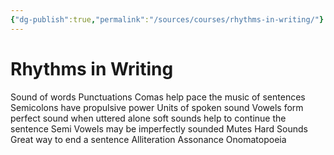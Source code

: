 ```yaml
---
{"dg-publish":true,"permalink":"/sources/courses/rhythms-in-writing/"}
---
```



# Rhythms in Writing

Sound of words 
Punctuations
	Comas help pace the music of sentences
	Semicolons have propulsive power
Units of spoken sound
	Vowels
		form perfect sound when uttered alone 
		soft sounds
		help to continue the sentence
	Semi Vowels
	    may be imperfectly sounded
	Mutes
		Hard Sounds
		Great way to end a sentence
Alliteration
Assonance
Onomatopoeia
